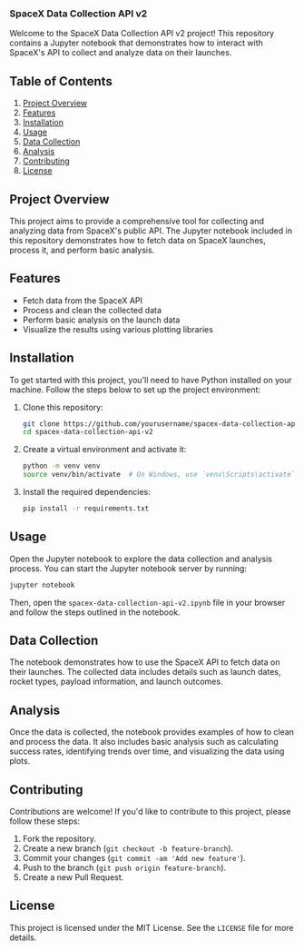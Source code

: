 ### SpaceX Data Collection API v2

Welcome to the SpaceX Data Collection API v2 project! This repository contains a Jupyter notebook that demonstrates how to interact with SpaceX's API to collect and analyze data on their launches.

## Table of Contents

1. [Project Overview](#project-overview)
2. [Features](#features)
3. [Installation](#installation)
4. [Usage](#usage)
5. [Data Collection](#data-collection)
6. [Analysis](#analysis)
7. [Contributing](#contributing)
8. [License](#license)

## Project Overview

This project aims to provide a comprehensive tool for collecting and analyzing data from SpaceX's public API. The Jupyter notebook included in this repository demonstrates how to fetch data on SpaceX launches, process it, and perform basic analysis.

## Features

- Fetch data from the SpaceX API
- Process and clean the collected data
- Perform basic analysis on the launch data
- Visualize the results using various plotting libraries

## Installation

To get started with this project, you'll need to have Python installed on your machine. Follow the steps below to set up the project environment:

1. Clone this repository:
   ```sh
   git clone https://github.com/yourusername/spacex-data-collection-api-v2.git
   cd spacex-data-collection-api-v2
   ```

2. Create a virtual environment and activate it:
   ```sh
   python -m venv venv
   source venv/bin/activate  # On Windows, use `venv\Scripts\activate`
   ```

3. Install the required dependencies:
   ```sh
   pip install -r requirements.txt
   ```

## Usage

Open the Jupyter notebook to explore the data collection and analysis process. You can start the Jupyter notebook server by running:
```sh
jupyter notebook
```

Then, open the `spacex-data-collection-api-v2.ipynb` file in your browser and follow the steps outlined in the notebook.

## Data Collection

The notebook demonstrates how to use the SpaceX API to fetch data on their launches. The collected data includes details such as launch dates, rocket types, payload information, and launch outcomes.

## Analysis

Once the data is collected, the notebook provides examples of how to clean and process the data. It also includes basic analysis such as calculating success rates, identifying trends over time, and visualizing the data using plots.

## Contributing

Contributions are welcome! If you'd like to contribute to this project, please follow these steps:

1. Fork the repository.
2. Create a new branch (`git checkout -b feature-branch`).
3. Commit your changes (`git commit -am 'Add new feature'`).
4. Push to the branch (`git push origin feature-branch`).
5. Create a new Pull Request.

## License

This project is licensed under the MIT License. See the `LICENSE` file for more details.
